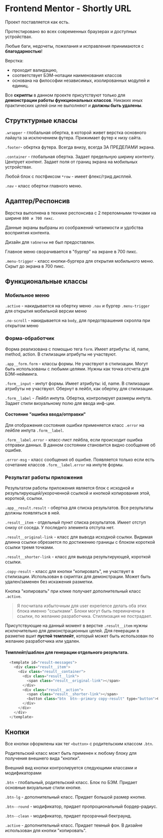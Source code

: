# Frontend Mentor - Shortly URL

Проект поставляется как есть.

Протестировано во всех современных браузерах и доступных устройствах.

Любые баги, недочеты, пожелания и исправления принимаются с **благодарностью**!

Верстка:
+ проходит валидацию,
+ соответствует БЭМ-нотации наименования классов
+ основана на философии независимых, изолированных модулей и единиц.

Все **скрипты** в данном проекте присутствуют только для **демонстрации работы функциональных классов**. Никаких иных практических целей они не выполняют и **должны быть удалены**.

## Струтктурные классы

`.wrapper` - глобальная обертка, в которой живет верстка основного лайаута за исключением футера. Прижимает футер к низу сайта.

`.footer`- обкртка футера. Всегда внизу, всегда ЗА ПРЕДЕЛАМИ экрана.

`.container` - глобальная обертка. Задает предельную ширину контенту. Центрует контент. Задает поля от границ экрана на мобильных устройствах.

Любой блок с постфиксом `*row` - имеет флекс/грид дисплей.

`.nav` - класс обертки главного меню.

## Адаптер/Респонсив

Верстка выполнена в технике респонсива с 2 переломными точками на ширине `800 и 700 пикс`.

Данные экраны выбраны из соображений читаемости и удобства восприятия контента.

Дизайн для `таблетки` не был предоставлен.

Главное меню сворачивается в "бургер" на экране в 700 пикс.

`.menu-trigger` - класс кнопки-бургера для открытия мобильного меню. Скрыт до экрана в 700 пикс.

## Функциональные классы

### Мобильное меню

`.active` - накидывается на обертку меню `.nav` и бургер `.menu-trigger` для открытия мобильной версии меню

`.no-scroll` - накидывается на `body`, для предотврашения скролла при открытом меню

### Форма-обработчик

Форма реализована с помощью тега `form`. Имеет атрибуты: id, name, method, action. В стилизации атрибуты не участвуют.

`.app__form.form` - классы формы. Не участвуют в стилизации. Могут быть использованы с любыми целями.  Нужны как точка отсчета для БЭМ-нейминга.

`.form__input` - инпут формы. Имеет атрибуты: id, name. В стилизации атрибуты не участвуют. Обернут в лейбл, как обертку для стилизации.

`.form__label` - Лейбл инпута. Обертка, контролирует размеры инпута. Задает стили визуальному полю для ввода инф-ции.

#### Состояние "ошибка ввода/отправки"

Для отображения состояния ошибки применяется класс `.error` на лейбле инпута `.form__label`.

`.form__label.error` - класс-лист лейбла, если происходит ошибка отправки данных. В данном состоянии становится видно сообщение об ошибке.

`.error-msg` - класс сообщения об ошибке. Появляется только если есть сочетание классов `.form__label.error` на инпуте формы.

### Результат работы приложения

Результатом работы приложения является блок с исходной и результирующей/укороченной ссылкой и кнопкой копирования этой, короткой, ссылки.

`.app__result.result` - обертка для списка результатов. Все результаты должны появляться в ней.

`.result__item` - отдельный пункт списка результатов. Имеет отступ снизу от соседа. У последнго элемента отступа нет.

`.result__original-link` - класс для вывода исходной ссылки. Видимая длинна ссылки обрезается по достижению границы с блоком короткой ссылки тремя точками.

`.result__shorter-link` - класс для вывода результирующей, короткой ссылки.

`.copy-result` - класс для кнопки "копировать", не участвует в стилизации. Использован в скриптах для демонстрации. Может быть удален/заменен без искажения разметки.

Кнопка "копировать" при клике получает дополнительный класс `.active`.

> Я посчитала избыточным для user experience делать оба этих блока именно "ссылками". Блоки могут быть переиначены в ссылки, по желанию разработчика. Стиллизация не пострадает.

Присутствующие на данный момент в верстке `.result__item` нужны исключительно для демонстрационных целей. Для генерации в разметке вшит **пустой темплейт**, который может быть использован по желанию разработчика или удален.

#### Темплейт/шаблон для генерации отдельного результата.

```js
  <template id="result-messages">
    <div class="result__item">
      <div class="result__container">
        <div class="result__link">
          <span class="result__original-link"></span>
        </div>
        <div class="result__action">
          <span class="result__shorter-link"></span>
          <button class="btn  btn--primary copy-result" type="button">Copy</button>
        </div>
      </div>
    </div>
  </template>
```

## Кнопки

Все кнопки оформлены как тег `<button>` c родительским классом `.btn`.

Родительский класс можт быть применен к любому блоку для получения внешнего вида "кнопки".

Внешний вид кнопки контролируется следующими классами и модификаторами

`.btn` - глобальный, родительский класс. Блок по БЭМ. Придает основные визуальные стили кнопке.

`.btn-lg` - дополнительный класс. Придает большой размер кнопке.

`.btn--round` - модификатор, придает пропроциональный бордер-радиус.

`.btn--clean` - модификатор, придает прозрачный бекграунд.

`.active` - дополнительный класс. Придает темный фон. В дизайне использован для кнопки "копировать".
